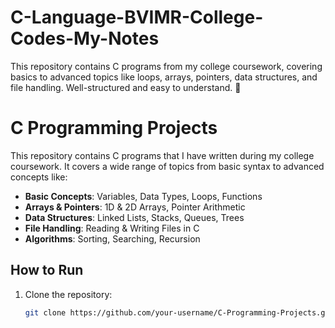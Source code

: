# C-Language-BVIMR-College-Codes-My-Notes
This repository contains C programs from my college coursework, covering basics to advanced topics like loops, arrays, pointers, data structures, and file handling. Well-structured and easy to understand. 🚀

# C Programming Projects

This repository contains C programs that I have written during my college coursework. It covers a wide range of topics from basic syntax to advanced concepts like:

- **Basic Concepts**: Variables, Data Types, Loops, Functions  
- **Arrays & Pointers**: 1D & 2D Arrays, Pointer Arithmetic  
- **Data Structures**: Linked Lists, Stacks, Queues, Trees  
- **File Handling**: Reading & Writing Files in C  
- **Algorithms**: Sorting, Searching, Recursion  

## How to Run  
1. Clone the repository:  
   ```sh
   git clone https://github.com/your-username/C-Programming-Projects.git
